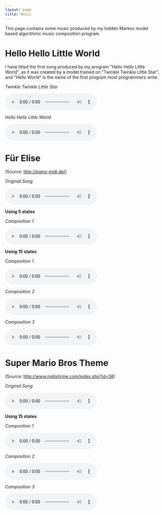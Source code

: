 ```yaml
---
layout: page
title: Music
---
```


This page contains some music produced by my hidden Markov model based algorithmic music composition program.


# Hello Hello Little World

I have titled the first song produced by my program "Hello Hello Little World", as it was created by a model trained on "Twinkle Twinkle Little Star", and "Hello World" is the name of the first program most programmers write.

*Twinkle Twinkle Little Star*

<audio controls>
<source
src="{{site.baseurl}}/assets/audio/2015-04-12-first-song/twinkle-original.mp3"
type="audio/mpeg">
Your browser does not support the audio element.
</audio>


*Hello Hello Little World*

<audio controls>
<source
   src="{{site.baseurl}}/assets/audio/2015-04-12-first-song/first-song.mp3"
   type="audio/mpeg">
Your browser does not support the audio element.
</audio>


# Für Elise

(Source: <http://piano-midi.de/>)

*Original Song*

<audio controls>
<source
src="{{site.baseurl}}/assets/audio/elise/elise.mp3"
type="audio/mpeg">
Your browser does not support the audio element.
</audio>

**Using 5 states**

*Composition 1*

<audio controls>
<source
src="{{site.baseurl}}/assets/audio/elise/elise5-0.mp3"
type="audio/mpeg">
Your browser does not support the audio element.
</audio>

**Using 15 states**

*Composition 1*

<audio controls>
<source
src="{{site.baseurl}}/assets/audio/elise/elise15-0.mp3"
type="audio/mpeg">
Your browser does not support the audio element.
</audio>

*Composition 2*

<audio controls>
<source
src="{{site.baseurl}}/assets/audio/elise/elise15-1.mp3"
type="audio/mpeg">
Your browser does not support the audio element.
</audio>

*Composition 3*

<audio controls>
<source
src="{{site.baseurl}}/assets/audio/elise/elise15-2.mp3"
type="audio/mpeg">
Your browser does not support the audio element.
</audio>


# Super Mario Bros Theme

(Source: <http://www.midishrine.com/index.php?id=58>)

*Original Song*

<audio controls>
<source
src="{{site.baseurl}}/assets/audio/mario-bros/mario-bros.mp3"
type="audio/mpeg">
Your browser does not support the audio element.
</audio>

**Using 15 states**

*Composition 1*

<audio controls>
<source
src="{{site.baseurl}}/assets/audio/mario-bros/mario-bros15-0.mp3"
type="audio/mpeg">
Your browser does not support the audio element.
</audio>

*Composition 2*

<audio controls>
<source
src="{{site.baseurl}}/assets/audio/mario-bros/mario-bros15-1.mp3"
type="audio/mpeg">
Your browser does not support the audio element.
</audio>

*Composition 3*

<audio controls>
<source
src="{{site.baseurl}}/assets/audio/mario-bros/mario-bros15-2.mp3"
type="audio/mpeg">
Your browser does not support the audio element.
</audio>
